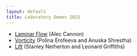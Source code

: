```yaml
---
layout: default
title: Laboratory Demos 2025
---
```


  - [Laminar Flow](./Cannon)  (Alec Cannon)
  - [Vorticity](./ErofeevaShrestha) (Polina Erofeeva and Anuska Shrestha)
  - [Lift](./GriffithsNetherton) (Stanley Netherton and Leonard Griffiths)
